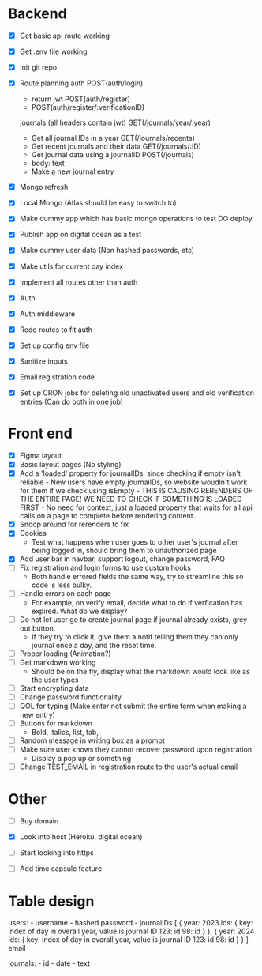 # Backend
- [x] Get basic api route working
- [x] Get .env file working
- [x] Init git repo
- [x] Route planning
    auth
    POST(auth/login)
    - return jwt
    POST(auth/register)
    - POST(auth/register/:verificationID)

    journals (all headers contain jwt)
    GET(/journals/year/:year)
    - Get all journal IDs in a year
    GET(/journals/recents)
    - Get recent journals and their data
    GET(/journals/:ID)
    - Get journal data using a journalID
    POST(/journals)
    - body: text
    - Make a new journal entry

- [x] Mongo refresh
- [x] Local Mongo (Atlas should be easy to switch to)
- [x] Make dummy app which has basic mongo operations to test DO deploy
- [x] Publish app on digital ocean as a test
- [x] Make dummy user data (Non hashed passwords, etc)
- [x] Make utils for current day index
- [x] Implement all routes other than auth
- [x] Auth
- [x] Auth middleware
- [x] Redo routes to fit auth
- [x] Set up config env file
- [x] Sanitize inputs
- [x] Email registration code
- [x] Set up CRON jobs for deleting old unactivated users and old verification entries (Can do both in one job)

# Front end
- [x] Figma layout
- [x] Basic layout pages (No styling)
- [x] Add a 'loaded' property for journalIDs, since checking if empty isn't reliable
        - New users have empty journalIDs, so website woudln't work for them if we check using isEmpty
        - THIS IS CAUSING RERENDERS OF THE ENTIRE PAGE! WE NEED TO CHECK IF SOMETHING IS LOADED FIRST
            - No need for context, just a loaded property that waits for all api calls on a page to complete before rendering content.
- [x] Snoop around for rerenders to fix
- [x] Cookies
    - Test what happens when user goes to other user's journal after being logged in, should bring them to unauthorized page
- [x] Add user bar in navbar, support logout, change password, FAQ
- [ ] Fix registration and login forms to use custom hooks
    - Both handle errored fields the same way, try to streamline this so code is less bulky.
- [ ] Handle errors on each page
    - For example, on verify email, decide what to do if verfication has expired. What do we display?
- [ ] Do not let user go to create journal page if journal already exists, grey out button.
    - If they try to click it, give them a notif telling them they can only journal once a day, and the reset time.
- [ ] Proper loading (Animation?)
- [ ] Get markdown working
    - Should be on the fly, display what the markdown would look like as the user types
- [ ] Start encrypting data
- [ ] Change password functionality
- [ ] QOL for typing (Make enter not submit the entire form when making a new entry)
- [ ] Buttons for markdown
    - Bold, italics, list, tab,  
- [ ] Random message in writing box as a prompt
- [ ] Make sure user knows they cannot recover password upon registration
    - Display a pop up or something
- [ ] Change TEST_EMAIL in registration route to the user's actual email

# Other
- [ ] Buy domain
- [x] Look into host (Heroku, digital ocean)
- [ ] Start looking into https
- [ ] Add time capsule feature


# Table design

users:
    - username
    - hashed password
    - journalIDs
        [
            {
                year: 2023
                ids: { key: index of day in overall year, value is journal ID
                    123: id
                    98: id
                }
            },
            {
                year: 2024
                ids: { key: index of day in overall year, value is journal ID
                    123: id
                    98: id
                } 
            }
        ]
    - email

journals:
    - id
    - date
    - text